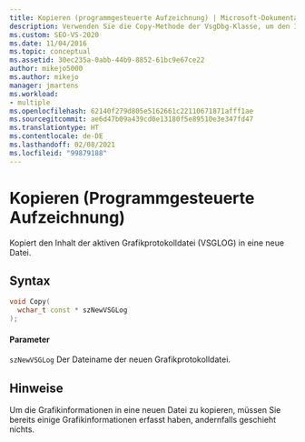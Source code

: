 ```yaml
---
title: Kopieren (programmgesteuerte Aufzeichnung) | Microsoft-Dokumentation
description: Verwenden Sie die Copy-Methode der VsgDbg-Klasse, um den Inhalt der aktiven Grafikprotokolldatei (.vsglog) in eine neue Datei zu kopieren.
ms.custom: SEO-VS-2020
ms.date: 11/04/2016
ms.topic: conceptual
ms.assetid: 30ec235a-0abb-44b9-8852-61bc9e67ce22
author: mikejo5000
ms.author: mikejo
manager: jmartens
ms.workload:
- multiple
ms.openlocfilehash: 62140f279d805e5162661c22110671871afff1ae
ms.sourcegitcommit: ae6d47b09a439cd0e13180f5e89510e3e347fd47
ms.translationtype: HT
ms.contentlocale: de-DE
ms.lasthandoff: 02/08/2021
ms.locfileid: "99879188"
---
```

# <a name="copy-programmatic-capture"></a>Kopieren (Programmgesteuerte Aufzeichnung)
Kopiert den Inhalt der aktiven Grafikprotokolldatei (VSGLOG) in eine neue Datei.

## <a name="syntax"></a>Syntax

```C++
void Copy(
  wchar_t const * szNewVSGLog
);
```

#### <a name="parameters"></a>Parameter
 `szNewVSGLog` Der Dateiname der neuen Grafikprotokolldatei.

## <a name="remarks"></a>Hinweise
 Um die Grafikinformationen in eine neuen Datei zu kopieren, müssen Sie bereits einige Grafikinformationen erfasst haben, andernfalls geschieht nichts.